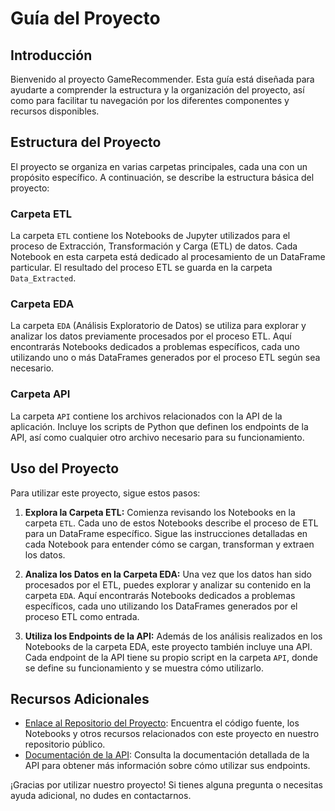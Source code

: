 # Guía del Proyecto

## Introducción
Bienvenido al proyecto GameRecommender. Esta guía está diseñada para ayudarte a comprender la estructura y la organización del proyecto, así como para facilitar tu navegación por los diferentes componentes y recursos disponibles.

## Estructura del Proyecto

El proyecto se organiza en varias carpetas principales, cada una con un propósito específico. A continuación, se describe la estructura básica del proyecto:

### Carpeta ETL

La carpeta `ETL` contiene los Notebooks de Jupyter utilizados para el proceso de Extracción, Transformación y Carga (ETL) de datos. Cada Notebook en esta carpeta está dedicado al procesamiento de un DataFrame particular. El resultado del proceso ETL se guarda en la carpeta `Data_Extracted`.

### Carpeta EDA

La carpeta `EDA` (Análisis Exploratorio de Datos) se utiliza para explorar y analizar los datos previamente procesados por el proceso ETL. Aquí encontrarás Notebooks dedicados a problemas específicos, cada uno utilizando uno o más DataFrames generados por el proceso ETL según sea necesario.

### Carpeta API

La carpeta `API` contiene los archivos relacionados con la API de la aplicación. Incluye los scripts de Python que definen los endpoints de la API, así como cualquier otro archivo necesario para su funcionamiento.

## Uso del Proyecto

Para utilizar este proyecto, sigue estos pasos:

1. **Explora la Carpeta ETL:** Comienza revisando los Notebooks en la carpeta `ETL`. Cada uno de estos Notebooks describe el proceso de ETL para un DataFrame específico. Sigue las instrucciones detalladas en cada Notebook para entender cómo se cargan, transforman y extraen los datos.

2. **Analiza los Datos en la Carpeta EDA:** Una vez que los datos han sido procesados por el ETL, puedes explorar y analizar su contenido en la carpeta `EDA`. Aquí encontrarás Notebooks dedicados a problemas específicos, cada uno utilizando los DataFrames generados por el proceso ETL como entrada.

3. **Utiliza los Endpoints de la API:** Además de los análisis realizados en los Notebooks de la carpeta EDA, este proyecto también incluye una API. Cada endpoint de la API tiene su propio script en la carpeta `API`, donde se define su funcionamiento y se muestra cómo utilizarlo.

## Recursos Adicionales

- [Enlace al Repositorio del Proyecto](URL_DEL_REPOSITORIO): Encuentra el código fuente, los Notebooks y otros recursos relacionados con este proyecto en nuestro repositorio público.
- [Documentación de la API](URL_DE_LA_DOCUMENTACION): Consulta la documentación detallada de la API para obtener más información sobre cómo utilizar sus endpoints.

¡Gracias por utilizar nuestro proyecto! Si tienes alguna pregunta o necesitas ayuda adicional, no dudes en contactarnos.
